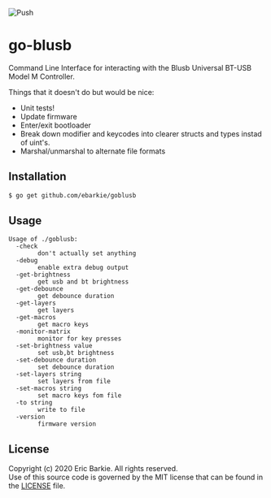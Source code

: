 ![Push](https://github.com/ebarkie/goblusb/workflows/Push/badge.svg)

# go-blusb

Command Line Interface for interacting with the Blusb Universal BT-USB Model M
Controller.

Things that it doesn't do but would be nice:

* Unit tests!
* Update firmware
* Enter/exit bootloader
* Break down modifier and keycodes into clearer structs and types instad of
  uint's.
* Marshal/unmarshal to alternate file formats

## Installation

```sh
$ go get github.com/ebarkie/goblusb
```

## Usage

```
Usage of ./goblusb:
  -check
    	don't actually set anything
  -debug
    	enable extra debug output
  -get-brightness
    	get usb and bt brightness
  -get-debounce
    	get debounce duration
  -get-layers
    	get layers
  -get-macros
    	get macro keys
  -monitor-matrix
    	monitor for key presses
  -set-brightness value
    	set usb,bt brightness
  -set-debounce duration
    	set debounce duration
  -set-layers string
    	set layers from file
  -set-macros string
    	set macro keys fom file
  -to string
    	write to file
  -version
    	firmware version
```

## License

Copyright (c) 2020 Eric Barkie. All rights reserved.  
Use of this source code is governed by the MIT license
that can be found in the [LICENSE](LICENSE) file.
